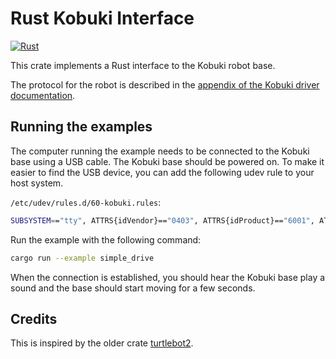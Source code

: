 # Rust Kobuki Interface
[![Rust](https://github.com/rust-aarhus/kobuki-interface/actions/workflows/rust.yml/badge.svg?branch=main)](https://github.com/rust-aarhus/kobuki-interface/actions/workflows/rust.yml)

This crate implements a Rust interface to the Kobuki robot base. 

The protocol for the robot is described in the [appendix of the Kobuki driver documentation](https://yujinrobot.github.io/kobuki/enAppendixProtocolSpecification.html).


## Running the examples

The computer running the example needs to be connected to the Kobuki base using a USB cable. The Kobuki base should be powered on. To make it easier to find the USB device, you can add the following udev rule to your host system.

`/etc/udev/rules.d/60-kobuki.rules`:
```bash
SUBSYSTEM=="tty", ATTRS{idVendor}=="0403", ATTRS{idProduct}=="6001", ATTRS{serial}=="kobuki*", ATTR{device/latency_timer}="1", MODE:="0666", GROUP:="dialout", SYMLINK+="kobuki"
```

Run the example with the following command:
```bash
cargo run --example simple_drive
```

When the connection is established, you should hear the Kobuki base play a sound and the base should start moving for a few seconds.


## Credits

This is inspired by the older crate [turtlebot2](https://crates.io/crates/turtlebot2).
